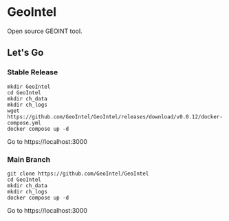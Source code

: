 # GeoIntel

Open source GEOINT tool.

## Let's Go

### Stable Release

```
mkdir GeoIntel
cd GeoIntel
mkdir ch_data
mkdir ch_logs
wget https://github.com/GeoIntel/GeoIntel/releases/download/v0.0.12/docker-compose.yml
docker compose up -d
```
Go to https://localhost:3000

### Main Branch

```
git clone https://github.com/GeoIntel/GeoIntel
cd GeoIntel
mkdir ch_data
mkdir ch_logs
docker compose up -d
```
Go to https://localhost:3000
